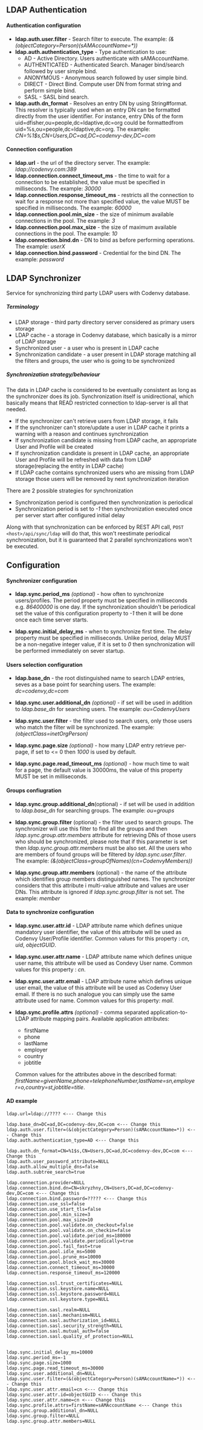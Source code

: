 LDAP Authentication
---
#### Authentication configuration
- __ldap.auth.user.filter__ - Search filter to execute. The example: _(&(objectCategory=Person)(sAMAccountName=*))_
- __ldap.auth.authentication_type__ - Type authentication to use:
     *  AD - Active Directory. Users authenticate with sAMAccountName.
     *  AUTHENTICATED - Authenticated Search.  Manager bind/search followed by user simple bind.
     *  ANONYMOUS -  Anonymous search followed by user simple bind.
     *  DIRECT -  Direct Bind. Compute user DN from format string and perform simple bind.
     *  SASL - SASL bind search.
- __ldap.auth.dn_format__ - Resolves an entry DN by using String#format. This resolver is typically used when an entry DN
can be formatted directly from the user identifier. For instance, entry DNs of the form  uid=dfisher,ou=people,dc=ldaptive,dc=org could be formattedfrom uid=%s,ou=people,dc=ldaptive,dc=org. The example: _CN=%1$s,CN=Users,DC=ad,DC=codenvy-dev,DC=com_

#### Connection configuration

- __ldap.url__ - the url of the directory server.
The example: _ldap://codenvy.com:389_
- __ldap.connection.connect_timeout_ms__ - the time to wait for a connection to be
established, the value must be specified in milliseconds.
The example: _30000_
- __ldap.connection.response_timeout_ms__ - restricts all the connection to
wait for a response not more than specified value, the value MUST be specified
in milliseconds. The example: _60000_
- __ldap.connection.pool.min_size__ - the size of minimum available connections in
the pool. The example: _3_
- __ldap.connection.pool.max_size__ - the size of maximum available connections in
the pool. The example: _10_
- __ldap.connection.bind.dn__ -  DN to bind as before performing operations. The example: _userX_
- __ldap.connection.bind.password__ - Credential for the bind DN. The example: _password_


LDAP Synchronizer
---

Service for synchronizing third party LDAP users with Codenvy database.

##### Terminology
- LDAP storage - third party directory server considered as primary users storage
- LDAP cache - a storage in Codenvy database, which basically is a mirror of LDAP storage
- Synchronized user - a user who is present in LDAP cache
- Synchronization candidate - a user present in LDAP storage matching all the filters and
groups, the user who is going to be synchronized

##### Synchronization strategy/behaviour

The data in LDAP cache is considered to be eventually consistent as long
as the synchronizer does its job.
Synchronization itself is unidirectional, which basically means that
READ restricted connection to ldap-server is all that needed.

- If the synchronizer can't retrieve users from LDAP storage, it fails
- If the synchronizer can't store/update a user in LDAP cache it prints
a warning with a reason and continues synchronization
- If synchronization candidate is missing from LDAP cache, an appropriate
User and Profile will be created
- If synchronization candidate is present in LDAP cache, an appropriate
User and Profile will be refreshed with data from LDAP storage(replacing
  the entity in LDAP cache)
- If LDAP cache contains synchronized users who are missing from LDAP storage
those users will be removed by next synchronization iteration

There are 2 possible strategies for synchronization
- Synchronization period is configured then synchronization is periodical
- Synchronization period is set to _-1_ then synchronization executed once
per server start after configured initial delay

Along with that synchronization can be enforced by REST API call,
`POST <host>/api/sync/ldap` will do that, this won't reestimate periodical
synchronization, but it is guaranteed that 2 parallel synchronizations won't
be executed.


Configuration
---

#### Synchronizer configuration

- __ldap.sync.period_ms__ _(optional)_ - how often to synchronize users/profiles.
The period property must be specified in milliseconds e.g. _86400000_ is one day.
If the synchronization shouldn't be periodical set the value of this
configuration property to _-1_ then it will be done once each time
server starts.

- __ldap.sync.initial_delay_ms__ - when to synchronize first time. The delay
property must be specified in milliseconds. Unlike period, delay MUST be a non-negative
integer value, if it is set to _0_ then synchronization will be performed immediately
on sever startup.

#### Users selection configuration

- __ldap.base_dn__ - the root distinguished name to search LDAP entries,
seves as a base point for searching users.
The example: _dc=codenvy,dc=com_

- __ldap.sync.user.additional_dn__ _(optional)_ - if set will be used
in addition to <i>ldap.base_dn</i> for searching users.
The example: _ou=CodenvyUsers_

- __ldap.sync.user.filter__ - the filter used to search users, only those users
who match the filter will be synchronized.
The example: _(objectClass=inetOrgPerson)_

- __ldap.sync.page.size__ _(optional)_  - how many LDAP entry retrieve per-page,
if set to <= 0 then <i>1000</i> is used by default.

- __ldap.sync.page.read_timeout_ms__ _(optional)_ - how much time to wait for
a page, the default value is 30000ms, the value of this property MUST be
set in milliseconds.

#### Groups confiugration

- __ldap.sync.group.additional_dn__(optional) - if set will be used
in addition to <i>ldap.base_dn</i> for searching groups.
The example: _ou=groups_

- __ldap.sync.group.filter__ (optional) - the filter used to search groups.
The synchronizer will use this filter to find all the groups and then
<i>ldap.sync.group.attr.members</i> attribute for retrieving DNs of those users
who should be synchronized, please note that if this parameter is set
then <i>ldap.sync.group.attr.members</i> must be also set.
All the users who are members of found groups will be filtered by
<i>ldap.sync.user.filter</i>.
The example: _(&(objectClass=groupOfNames)(cn=CodenvyMembers))_

- __ldap.sync.group.attr.members__ (optional) - the name of the attribute
which identifies group members distinguished names. The synchronizer considers
that this attribute i multi-value attribute and values are user DNs.
This attribute is ignored if <i>ldap.sync.group.filter</i> is not set.
The example: _member_



#### Data to synchronize configuration

- __ldap.sync.user.attr.id__ - LDAP attribute name which defines unique mandatory
user identifier, the value of this attribute will be used as Codenvy User/Profile identifier.
Common values for this property : _cn_, _uid_, _objectGUID_.

- __ldap.sync.user.attr.name__ - LDAP attribute name which defines unique
user name, this attribute will be used as Condevy User name.
Common values for this property : _cn_.

- __ldap.sync.user.attr.email__ - LDAP attribute name which defines unique user email,
the value of this attribute will be used as Codenvy User email. If there is no such analogue you can
simply use the same attribute used for name.
Common values for this property: _mail_.

- __ldap.sync.profile.attrs__ _(optional)_ - comma separated application-to-LDAP
attribute mapping pairs. Available application attributes:
  - firstName
  - phone
  - lastName
  - employer
  - country
  - jobtitle

  Common values for the attributes above in the described format:  _firstName=givenName,phone=telephoneNumber,lastName=sn,employer=o,country=st,jobtitle=title_.



#### AD example
```
ldap.url=ldap://???? <--- Change this 

ldap.base_dn=DC=ad,DC=codenvy-dev,DC=com <--- Change this 
ldap.auth.user.filter=(&(objectCategory=Person)(sAMAccountName=*)) <--- Change this 
ldap.auth.authentication_type=AD <--- Change this 

ldap.auth.dn_format=CN=%1$s,CN=Users,DC=ad,DC=codenvy-dev,DC=com <--- Change this 
ldap.auth.user_password_attribute=NULL
ldap.auth.allow_multiple_dns=false
ldap.auth.subtree_search=true

ldap.connection.provider=NULL
ldap.connection.bind.dn=CN=skryzhny,CN=Users,DC=ad,DC=codenvy-dev,DC=com <--- Change this 
ldap.connection.bind.password=????? <--- Change this 
ldap.connection.use_ssl=false
ldap.connection.use_start_tls=false
ldap.connection.pool.min_size=3
ldap.connection.pool.max_size=10
ldap.connection.pool.validate.on_checkout=false
ldap.connection.pool.validate.on_checkin=false
ldap.connection.pool.validate.period_ms=180000
ldap.connection.pool.validate.periodically=true
ldap.connection.pool.fail_fast=true
ldap.connection.pool.idle_ms=5000
ldap.connection.pool.prune_ms=10000
ldap.connection.pool.block_wait_ms=30000
ldap.connection.connect_timeout_ms=30000
ldap.connection.response_timeout_ms=120000

ldap.connection.ssl.trust_certificates=NULL
ldap.connection.ssl.keystore.name=NULL
ldap.connection.ssl.keystore.password=NULL
ldap.connection.ssl.keystore.type=NULL

ldap.connection.sasl.realm=NULL
ldap.connection.sasl.mechanism=NULL
ldap.connection.sasl.authorization_id=NULL
ldap.connection.sasl.security_strength=NULL
ldap.connection.sasl.mutual_auth=false
ldap.connection.sasl.quality_of_protection=NULL


ldap.sync.initial_delay_ms=10000
ldap.sync.period_ms=-1
ldap.sync.page.size=1000
ldap.sync.page.read_timeout_ms=30000
ldap.sync.user.additional_dn=NULL
ldap.sync.user.filter=(&(objectCategory=Person)(sAMAccountName=*)) <--- Change this 
ldap.sync.user.attr.email=cn <--- Change this 
ldap.sync.user.attr.id=objectGUID <--- Change this 
ldap.sync.user.attr.name=cn <--- Change this 
ldap.sync.profile.attrs=firstName=sAMAccountName <--- Change this 
ldap.sync.group.additional_dn=NULL
ldap.sync.group.filter=NULL
ldap.sync.group.attr.members=NULL
```
